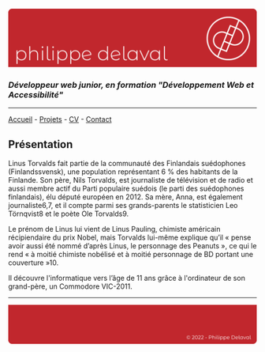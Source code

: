 ![dev picture](/images/header.png)

### *Développeur web junior, en formation "Développement Web et Accessibilité"*

---

[Accueil](README.md) -
[Projets](projets.md) -
[CV](cv.md) -
[Contact](contact.md)

## Présentation
Linus Torvalds fait partie de la communauté des Finlandais suédophones (Finlandssvensk), une population représentant 6 % des habitants de la Finlande. Son père, Nils Torvalds, est journaliste de télévision et de radio et aussi membre actif du Parti populaire suédois (le parti des suédophones finlandais), élu député européen en 2012. Sa mère, Anna, est également journaliste6,7, et il compte parmi ses grands-parents le statisticien Leo Törnqvist8 et le poète Ole Torvalds9.

Le prénom de Linus lui vient de Linus Pauling, chimiste américain récipiendaire du prix Nobel, mais Torvalds lui-même explique qu’il « pense avoir aussi été nommé d’après Linus, le personnage des Peanuts », ce qui le rend « à moitié chimiste nobélisé et à moitié personnage de BD portant une couverture »10.

Il découvre l'informatique vers l’âge de 11 ans grâce à l'ordinateur de son grand-père, un Commodore VIC-2011.

---

![dev picture](/images/footer.png)
